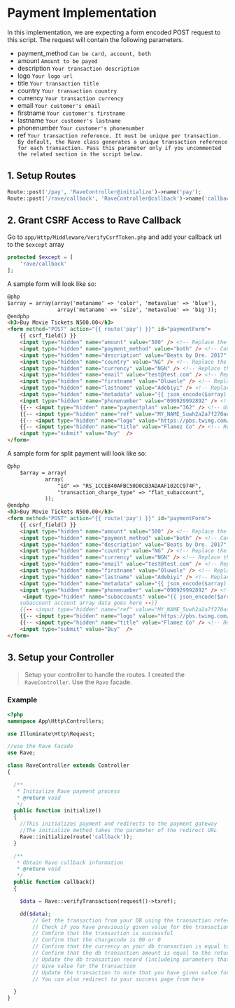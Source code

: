 # Payment Implementation

In this implementation, we are expecting a form encoded POST request to this script.
The request will contain the following parameters.

- payment_method `Can be card, account, both`
- amount `Amount to be payed`
- description `Your transaction description`
- logo `Your logo url`
- title `Your transaction title`
- country `Your transaction country`
- currency `Your transaction currency`
- email `Your customer's email`
- firstname `Your customer's firstname`
- lastname `Your customer's lastname`
- phonenumber `Your customer's phonenumber`
- ref `Your transaction reference. It must be unique per transaction.  By default, the Rave class generates a unique transaction reference for each transaction. Pass this parameter only if you uncommented the related section in the script below.`


## 1. Setup Routes

```php
Route::post('/pay', 'RaveController@initialize')->name('pay');
Route::post('/rave/callback', 'RaveController@callback')->name('callback');
```

## 2. Grant CSRF Access to Rave Callback
Go to `app/Http/Middleware/VerifyCsrfToken.php` and add your callback url to the `$except` array

```php
protected $except = [
    'rave/callback'
];
```

A sample form will look like so:
```html
@php
$array = array(array('metaname' => 'color', 'metavalue' => 'blue'),
                array('metaname' => 'size', 'metavalue' => 'big'));
@endphp
<h3>Buy Movie Tickets N500.00</h3>
<form method="POST" action="{{ route('pay') }}" id="paymentForm">
    {{ csrf_field() }}
    <input type="hidden" name="amount" value="500" /> <!-- Replace the value with your transaction amount -->
    <input type="hidden" name="payment_method" value="both" /> <!-- Can be card, account, both -->
    <input type="hidden" name="description" value="Beats by Dre. 2017" /> <!-- Replace the value with your transaction description -->
    <input type="hidden" name="country" value="NG" /> <!-- Replace the value with your transaction country -->
    <input type="hidden" name="currency" value="NGN" /> <!-- Replace the value with your transaction currency -->
    <input type="hidden" name="email" value="test@test.com" /> <!-- Replace the value with your customer email -->
    <input type="hidden" name="firstname" value="Oluwole" /> <!-- Replace the value with your customer firstname -->
    <input type="hidden" name="lastname" value="Adebiyi" /> <!-- Replace the value with your customer lastname -->
    <input type="hidden" name="metadata" value="{{ json_encode($array) }}" > <!-- Meta data that might be needed to be passed to the Rave Payment Gateway -->
    <input type="hidden" name="phonenumber" value="090929992892" /> <!-- Replace the value with your customer phonenumber -->
    {{-- <input type="hidden" name="paymentplan" value="362" /> <!-- Ucomment and Replace the value with the payment plan id --> --}}
    {{-- <input type="hidden" name="ref" value="MY_NAME_5uwh2a2a7f270ac98" /> <!-- Ucomment and  Replace the value with your transaction reference. It must be unique per transaction. You can delete this line if you want one to be generated for you. --> --}}
    {{-- <input type="hidden" name="logo" value="https://pbs.twimg.com/profile_images/915859962554929153/jnVxGxVj.jpg" /> <!-- Replace the value with your logo url (Optional, present in .env)--> --}}
    {{-- <input type="hidden" name="title" value="Flamez Co" /> <!-- Replace the value with your transaction title (Optional, present in .env) --> --}}
    <input type="submit" value="Buy"  />
</form>
```


A sample form  for split payment will look like so:
```html
@php
	$array = array(
            array(
                "id" => "RS_1CCEB40AFBC50D0CB3ADAAF102CC974F",
                "transaction_charge_type" => "flat_subaccount",
            ));
@endphp
<h3>Buy Movie Tickets N500.00</h3>
<form method="POST" action="{{ route('pay') }}" id="paymentForm">
    {{ csrf_field() }}
    <input type="hidden" name="amount" value="500" /> <!-- Replace the value with your transaction amount -->
    <input type="hidden" name="payment_method" value="both" /> <!-- Can be card, account, both -->
    <input type="hidden" name="description" value="Beats by Dre. 2017" /> <!-- Replace the value with your transaction description -->
    <input type="hidden" name="country" value="NG" /> <!-- Replace the value with your transaction country -->
    <input type="hidden" name="currency" value="NGN" /> <!-- Replace the value with your transaction currency -->
    <input type="hidden" name="email" value="test@test.com" /> <!-- Replace the value with your customer email -->
    <input type="hidden" name="firstname" value="Oluwole" /> <!-- Replace the value with your customer firstname -->
    <input type="hidden" name="lastname" value="Adebiyi" /> <!-- Replace the value with your customer lastname -->
    <input type="hidden" name="metadata" value="{{ json_encode($array) }}" > <!-- Meta data that might be needed to be passed to the Rave Payment Gateway -->
    <input type="hidden" name="phonenumber" value="090929992892" /> <!-- Replace the value with your customer phonenumber -->
     <input type="hidden" name="subaccounts" value="{{ json_encode($array) }}" />  <!--
    subaccount account array data goes here --}}
    {{-- <input type="hidden" name="ref" value="MY_NAME_5uwh2a2a7f270ac98" /> <!-- Ucomment and  Replace the value with your transaction reference. It must be unique per transaction. You can delete this line if you want one to be generated for you. --> --}}
    {{-- <input type="hidden" name="logo" value="https://pbs.twimg.com/profile_images/915859962554929153/jnVxGxVj.jpg" /> <!-- Replace the value with your logo url (Optional, present in .env)--> --}}
    {{-- <input type="hidden" name="title" value="Flamez Co" /> <!-- Replace the value with your transaction title (Optional, present in .env) --> --}}
    <input type="submit" value="Buy"  />
</form>
```

## 3. Setup your Controller
> Setup your controller to handle the routes. I created the `RaveController`. Use the `Rave`
facade. 

### Example

```php
<?php
namespace App\Http\Controllers;

use Illuminate\Http\Request;

//use the Rave Facade
use Rave;

class RaveController extends Controller
{

  /**
   * Initialize Rave payment process
   * @return void
   */
  public function initialize()
  {
    //This initializes payment and redirects to the payment gateway
    //The initialize method takes the parameter of the redirect URL
    Rave::initialize(route('callback'));
  }

  /**
   * Obtain Rave callback information
   * @return void
   */
  public function callback()
  {

    $data = Rave::verifyTransaction(request()->txref);

    dd($data);
        // Get the transaction from your DB using the transaction reference (txref)
        // Check if you have previously given value for the transaction. If you have, redirect to your successpage else, continue
        // Comfirm that the transaction is successful
        // Confirm that the chargecode is 00 or 0
        // Confirm that the currency on your db transaction is equal to the returned currency
        // Confirm that the db transaction amount is equal to the returned amount
        // Update the db transaction record (includeing parameters that didn't exist before the transaction is completed. for audit purpose)
        // Give value for the transaction
        // Update the transaction to note that you have given value for the transaction
        // You can also redirect to your success page from here

  }
}

```
